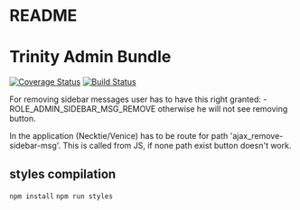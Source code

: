 # README

Trinity Admin Bundle
====================

[![Coverage Status](https://coveralls.io/repos/github/modpreneur/trinity-admin/badge.svg?branch=master)](https://coveralls.io/github/modpreneur/trinity-admin?branch=master)
[![Build Status](https://travis-ci.org/modpreneur/trinity-admin.svg?branch=master)](https://travis-ci.org/modpreneur/trinity-admin)

For removing sidebar messages user has to have this right granted:
-ROLE_ADMIN_SIDEBAR_MSG_REMOVE
otherwise he will not see removing button.

In the application (Necktie/Venice) has to be route for path 'ajax_remove-sidebar-msg'.
This is called from JS, if none path exist button doesn't work.

## styles compilation
`npm install`
`npm run styles`



